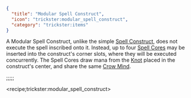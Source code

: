 ```json
{
  "title": "Modular Spell Construct",
  "icon": "trickster:modular_spell_construct",
  "category": "trickster:items"
}
```

A Modular Spell Construct, unlike the simple [Spell Construct](^trickster:items/spell_construct), does not execute the spell inscribed onto it. 
Instead, up to four [Spell Cores](^trickster:items/spell_core) may be inserted into the construct's corner slots, where they will be executed concurrently. 
The Spell Cores draw mana from the [Knot](^trickster:items/knots) placed in the construct's center, and share the same [Crow Mind](^trickster:tricks/basic#7).

;;;;;






<recipe;trickster:modular_spell_construct>
